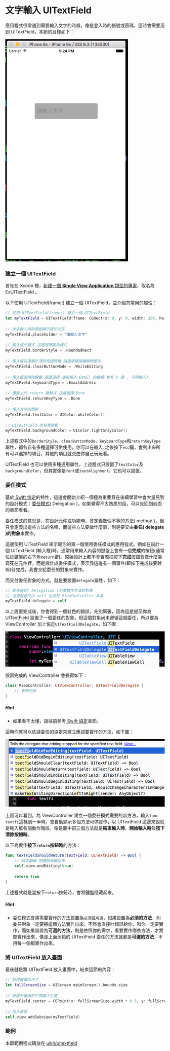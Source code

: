 # 文字輸入 UITextField

應用程式很常遇到需要輸入文字的時候，像是登入時的帳號或密碼，這時會需要用到 UITextField，本節的目標如下：

![uitextfield01](../images/uikit/uitextfield/uitextfield01.png)


### 建立一個 UITextField

首先在 Xcode 裡，[新建一個 **Single View Application** 類型的專案](../more/open_project.md#create_a_new_project)，取名為 ExUITextField 。

以下使用 UITextField(frame:) 建立一個 UITextField，並介紹其常用的屬性：

```swift
// 使用 UITextField(frame:) 建立一個 UITextField
let myTextField = UITextField(frame: CGRect(x: 0, y: 0, width: 200, height: 50))

// 尚未輸入時的預設顯示提示文字
myTextField.placeholder = "請輸入文字"

// 輸入框的樣式 這邊選擇圓角樣式
myTextField.borderStyle = .RoundedRect

// 輸入框右邊顯示清除按鈕時機 這邊選擇當編輯時顯示
myTextField.clearButtonMode = .WhileEditing

// 輸入框適用的鍵盤 這邊選擇 適用輸入 Email 的鍵盤(會有 @ 跟 . 可供輸入)
myTextField.keyboardType = .EmailAddress

// 鍵盤上的 return 鍵樣式 這邊選擇 Done
myTextField.returnKeyType = .Done

// 輸入文字的顏色
myTextField.textColor = UIColor.whiteColor()

// UITextField 的背景顏色
myTextField.backgroundColor = UIColor.lightGrayColor()

```

上述程式中的`borderStyle`、`clearButtonMode`、`keyboardType`和`returnKeyType`屬性，都各自有多種選擇可供使用，你可以在輸入`.`之後按下`esc`鍵，會列出來所有可以選擇的項目，其他的項目就交由你自己玩玩看。

UITextField 也可以使用多種通用屬性，上述程式只設置了`textColor`及`backgroundColor`，但其實像是`font`或`textAlignment`，它也可以設置。

<a name="delegation"></a>
### 委任模式

基於[ Swift 協定](../ch2/protocols.md)的特性，這邊會開始介紹一個極為重要且在後續學習中會大量見到的設計模式：[委任模式](../ch2/protocols.md#delegation)( Delegation )。如果覺得不太熟悉的話，可以先回到前面的章節看看。

委任模式的意思是，在設計元件或功能時，會定義數個不等的方法( method )，但只會定義出這些方法的名稱，而這些方法要做什麼事，則是要交由**委任( delegate )的對象**來實作。

這邊使用 UITextField 來示範你的第一個使用委任模式的應用程式。例如在設計一個 UITextField (輸入框)時，通常用來輸入內容的鍵盤上會有一個**完成**的按鈕(通常位於鍵盤的右下角`Return`鍵)。原始設計上都不會實際把按下**完成**按鈕會做什麼事寫死在元件裡，而是設計成委任模式，表示我這邊有一個事件(即按下完成後要幹嘛)待完成，我會交給委任的對象來實作。

而交付委任對象的方式，就是要設置`delegate`屬性，如下：

```swift
// 委任模式( Delegation )所要實作方法的對象
// 這邊就是交由 self 也就是 ViewController 本身
myTextField.delegate = self

```

以上設置完成後，你會得到一個紅色的錯誤，先別緊張，因為這是提示你為 UITextField 設置了一個委任的對象，但這個對象尚未遵循這個委任，所以要為 ViewController 加上協定`UITextFieldDelegate`，如下圖：

![uitextfield02](../images/uikit/uitextfield/uitextfield02.png)

設置完成的 ViewController 會長得如下：

```swift
class ViewController: UIViewController, UITextFieldDelegate {
    // 省略內容
}

```

##### Hint

- 如果看不太懂，請往前參考[ Swift 協定](../ch2/protocols.md)章節。

這時你就可以依據委任的協定來建立應該要實作的方法，如下圖：

![uitextfield03](../images/uikit/uitextfield/uitextfield03.png)

上圖可以看到，為 ViewController 建立一個委任模式需要的新方法，輸入`func textfi`這樣到一半時，會自動顯示多個方法可供實作，以 UITextField 這邊來說就是輸入框各個動作階段，像是圖中前三個方法就是**結束輸入時**、**開始輸入時**及**按下清除按鈕時**。

以下為實作**按下`return`按鈕時**的方法：

```swift
func textFieldShouldReturn(textField: UITextField) -> Bool {
    // 結束編輯 把鍵盤隱藏起來
    self.view.endEditing(true)
    
    return true
}

```

上述程式就是當按下`return`按鈕時，會將鍵盤隱藏起來。

##### Hint

- 委任模式會將需要實作的方法設置為`必須`或`可選`，如果設置為**必須的方法**，則委任對象一定要將這個方法實作出來，不然會直接吐錯誤給你，叫你一定要實作，而如果設置為**可選的方法**，則是依照你的需求，看要實作哪些方法，才實際實作出來，像是上面示範的 UITextField 委任的方法就都是**可選的方法**，不用每一個都實作出來。


### 將 UITextField 放入畫面

最後就是將 UITextField 放入畫面中，結束這節的內容：

```swift
// 取得螢幕的尺寸
let fullScreenSize = UIScreen.mainScreen().bounds.size

// 設置於畫面的中間偏上位置
myTextField.center = CGPoint(x: fullScreenSize.width * 0.5, y: fullScreenSize.height * 0.3)

// 加入畫面
self.view.addSubview(myTextField)

```


### 範例

本節範例程式碼放在 [uikit/uitextfield](https://github.com/itisjoe/swiftgo_files/tree/master/uikit/uitextfield)

